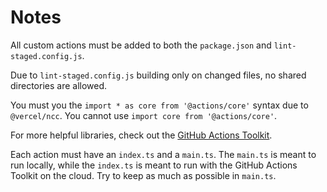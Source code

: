 # Notes

All custom actions must be added to both the `package.json` and `lint-staged.config.js`.

Due to `lint-staged.config.js` building only on changed files, no shared directories are allowed.

You must you the `import * as core from '@actions/core'` syntax due to `@vercel/ncc`. You cannot use `import core from '@actions/core'`.

For more helpful libraries, check out the [GitHub Actions Toolkit](https://github.com/actions/toolkit).

Each action must have an `index.ts` and a `main.ts`. The `main.ts` is meant to run locally, while the `index.ts` is meant to run with the GitHub Actions Toolkit on the cloud. Try to keep as much as possible in `main.ts`.
